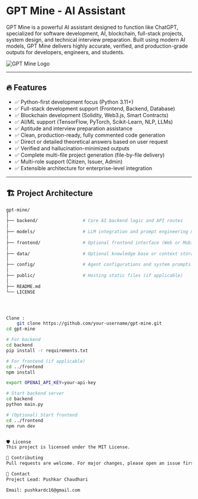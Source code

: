 # GPT Mine - AI Assistant

GPT Mine is a powerful AI assistant designed to function like ChatGPT, specialized for software development, AI, blockchain, full-stack projects, system design, and technical interview preparation. Built using modern AI models, GPT Mine delivers highly accurate, verified, and production-grade outputs for developers, engineers, and students.

![GPT Mine Logo](assets/logo.png)

---

## 🔥 Features

- ✅ Python-first development focus (Python 3.11+)
- ✅ Full-stack development support (Frontend, Backend, Database)
- ✅ Blockchain development (Solidity, Web3.js, Smart Contracts)
- ✅ AI/ML support (TensorFlow, PyTorch, Scikit-Learn, NLP, LLMs)
- ✅ Aptitude and interview preparation assistance
- ✅ Clean, production-ready, fully commented code generation
- ✅ Direct or detailed theoretical answers based on user request
- ✅ Verified and hallucination-minimized outputs
- ✅ Complete multi-file project generation (file-by-file delivery)
- ✅ Multi-role support (Citizen, Issuer, Admin)
- ✅ Extensible architecture for enterprise-level integration

---

## 🏗 Project Architecture

```bash
gpt-mine/
│
├── backend/                 # Core AI backend logic and API routes
│
├── models/                  # LLM integration and prompt engineering modules
│
├── frontend/                # Optional frontend interface (Web or Mobile)
│
├── data/                    # Optional knowledge base or context storage
│
├── config/                  # Agent configurations and system prompts
│
├── public/                  # Hosting static files (if applicable)
│
├── README.md
└── LICENSE




Clone : 
    git clone https://github.com/your-username/gpt-mine.git
cd gpt-mine

# For backend
cd backend
pip install -r requirements.txt

# For frontend (if applicable)
cd ../frontend
npm install

export OPENAI_API_KEY=your-api-key

# Start backend server
cd backend
python main.py

# (Optional) Start frontend
cd ../frontend
npm run dev


🛡 License
This project is licensed under the MIT License.

🤝 Contributing
Pull requests are welcome. For major changes, please open an issue first to discuss proposed changes.

📧 Contact
Project Lead: Pushkar Chaudhari

Email: pushkardc16@gmail.com